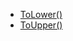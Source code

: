- [ToLower()](https://learn.microsoft.com/en-US/dotnet/api/system.string.tolower?view=netframework-4.8.1)
- [ToUpper()](https://learn.microsoft.com/en-US/dotnet/api/System.String.ToUpper?view=netframework-4.8.1)
